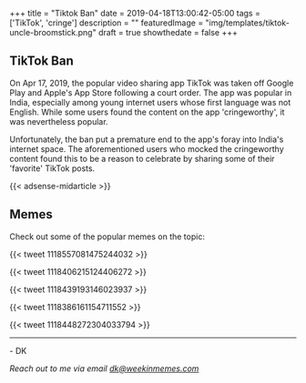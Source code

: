 +++
title = "Tiktok Ban"
date = 2019-04-18T13:00:42-05:00
tags = ['TikTok', 'cringe']
description = ""
featuredImage = "img/templates/tiktok-uncle-broomstick.png"
draft = true
showthedate = false
+++

## TikTok Ban

On Apr 17, 2019, the popular video sharing app TikTok was taken off Google Play and Apple's App Store following a court order. The app was popular in India, especially among young internet users whose first language was not English. While some users found the content on the app 'cringeworthy', it was nevertheless popular.
<!--more-->
Unfortunately, the ban put a premature end to the app's foray into India's internet space. The aforementioned users who mocked the cringeworthy content found this to be a reason to celebrate by sharing some of their 'favorite' TikTok posts.

{{< adsense-midarticle >}}

## Memes

Check out some of the popular memes on the topic:

{{< tweet 1118557081475244032 >}}

{{< tweet 1118406215124406272 >}}

{{< tweet 1118439193146023937 >}}

{{< tweet 1118386161154711552 >}}

{{< tweet 1118448272304033794 >}}


---
\- DK

*Reach out to me via email dk@weekinmemes.com*